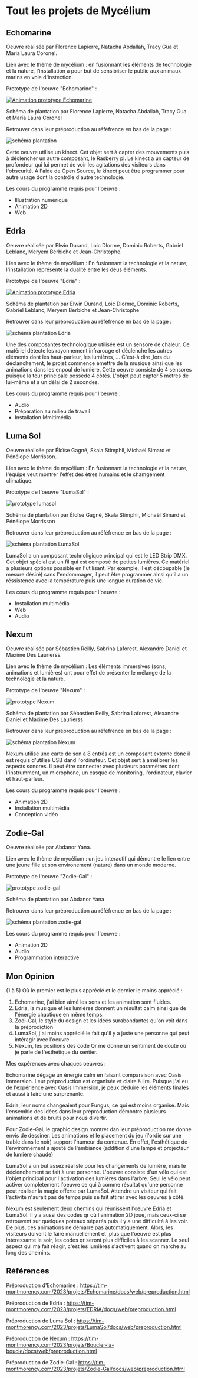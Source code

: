 # Tout les projets de Mycélium

## Echomarine

Oeuvre réalisée par Florence Lapierre, Natacha Abdallah, Tracy Gua et Maria Laura Coronel.

Lien avec le thème de mycélium : en fusionnant les éléments de technologie et la nature, l'installation a pour but de sensibiiser le public aux animaux marins
en voie d'instection.

Prototype de l'oeuvre "Echomarine" :

[![Animation prototype Echomarine](https://i9.ytimg.com/vi/kGjfmbS7kY4/mq2.jpg?sqp=CITd2KAG-oaymwEoCMACELQB8quKqQMcGADwAQH4AbYIgAKAD4oCDAgAEAEYKSA8KH8wDw==&rs=AOn4CLAYtauvpo10pDJH-EgdB5QT5RfO_w)](https://youtube.com/shorts/kGjfmbS7kY4?feature=share)

Schéma de plantation par Florence Lapierre, Natacha Abdallah, Tracy Gua et Maria Laura Coronel

Retrouver dans leur préproduction au réféfrence en bas de la page :

![schéma plantation](https://user-images.githubusercontent.com/90852900/216374037-8080de26-ad2f-4eeb-83c4-d4192a348956.png)

Cette oeuvre utilise un kinect. Cet objet sert à capter des mouvements puis à déclencher un autre composant, le Rasberry pi. Le kinect a un capteur de profondeur qui lui permet de voir les agitations des visiteurs dans l'obscurité. À l'aide de Open Source, le kinect peut être programmer pour autre usage dont la contrôle d'autre technologie.

Les cours du programme requis pour l'oeuvre :
- Illustration numérique
- Animation 2D
- Web

## Edria

Oeuvre réalisée par Elwin Durand, Loic Dlorme, Dominic Roberts, Gabriel Leblanc, Meryem Berbiche et Jean-Christophe.

Lien avec le thème de mycélium : En fusionnant la technologie et la nature, l'installation représente la dualité entre les deus éléments. 

Prototype de l'oeuvre "Edria" :

[![Animation prototype Edria](https://i9.ytimg.com/vi/xjFtlaNWrlU/mq2.jpg?sqp=CITd2KAG-oaymwEoCMACELQB8quKqQMcGADwAQH4AbYIgAKAD4oCDAgAEAEYNiA5KH8wDw==&rs=AOn4CLCqJk3ncsxFAqpiTKWrFvoEiHdmDA)]( https://www.youtube.com/shorts/xjFtlaNWrlU)

Schéma de plantation par Elwin Durand, Loic Dlorme, Dominic Roberts, Gabriel Leblanc, Meryem Berbiche et Jean-Christophe

Retrouver dans leur préproduction au réféfrence en bas de la page :

![schéma plantation Edria](https://tim-montmorency.com/2023/projets/EDRIA/docs/preproduction/medias/plan_direction_capteur.png)

Une des composantes technologique utilisée est un sensore de chaleur. Ce matériel détecte les rayonnement infrarouge et déclenche les autres éléments dont les haut-parleur, les lumières, ... C'est-à dire ,lors du déclanchement, le projet commence émettre de la musique ainsi que les animations dans les enpoul de lumière. Cette oeuvre consiste de 4 sensores puisque la tour principale possède 4 côtés. L'objet peut capter 5 mètres de lui-même et a un délai de 2 secondes.

Les cours du programme requis pour l'oeuvre :

- Audio
- Préparation au milieu de travail
- Installation Mmltimédia

## Luma Sol

Oeuvre réalisée par Éloïse Gagné, Skala Stimphil, Michaël Simard et Pénélope Morrisson.

Lien avec le thème de mycélium : En fusionnant la technologie et la nature, l'équipe veut montrer l'effet des êtres humains et le chamgement climatique.

Prototype de l'oeuvre "LumaSol" :

![prototype lumasol](https://github.com/KristyMoussally/H23_TIM_documentation/blob/main/Mycelium/media/prototype_lumasol.jpg?raw=true)

Schéma de plantation par Éloïse Gagné, Skala Stimphil, Michaël Simard et Pénélope Morrisson

Retrouver dans leur préproduction au réféfrence en bas de la page :

![schéma plantation LumaSol](https://user-images.githubusercontent.com/78884924/216165162-092f1422-7864-483e-8bc3-b1ad0243268e.png)

LumaSol a un composant technoligique principal qui est le LED Strip DMX. Cet objet spécial est un fil qui est composé de petites lumières. Ce matériel a plusieurs options possible en l'utilisant. Par exemple, il est découpable (le mesure désiré) sans l'endommager, il peut être programmer ainsi qu'il a un réssistence avec la température puis une longue duration de vie.

Les cours du programme requis pour l'oeuvre :
- Installation multimédia
- Web
- Audio

## Nexum

Oeuvre réalisée par Sébastien Reilly, Sabrina Laforest, Alexandre Daniel et Maxime Des Laurierss.

Lien avec le thème de mycélium : Les éléments immersives (sons, animations et lumières) ont pour effet de présenter le mélange de la technologie et la nature.

Prototype de l'oeuvre "Nexum" :

![prototype Nexum](https://user-images.githubusercontent.com/112190488/224383306-92d24548-2831-434e-9f0c-b1c1722defcc.png)

Schéma de plantation par Sébastien Reilly, Sabrina Laforest, Alexandre Daniel et Maxime Des Laurierss

Retrouver dans leur préproduction au réféfrence en bas de la page :

![schéma plantation Nexum](https://tim-montmorency.com/2023/projets/Nexum/docs/preproduction/medias/Passe_lumiere.png)

Nexum utilise une carte de son à 8 entrés est un composant externe donc il est requis d'utilisé USB dand l'ordinateur. Cet objet sert à améliorer les aspects sonores. Il peut être connecter avec plusieurs paramètres dont l'instrumment, un microphone, un casque de monitoring, l'ordinateur, clavier et haut-parleur.

Les cours du programme requis pour l'oeuvre :
- Animation 2D
- Installation multimédia
- Conception vidéo

## Zodie-Gal

Oeuvre réalisée par Abdanor Yana.

Lien avec le thème de mycélium : un jeu interactif qui démontre le lien entre une jeune fille et son environement (nature) dans un monde moderne.

Prototype de l'oeuvre "Zodie-Gal" :

![prototype zodie-gal](https://github.com/KristyMoussally/H23_TIM_documentation/blob/main/Mycelium/media/prototype_zodie_gal.jpg?raw=true)

Schéma de plantation par Abdanor Yana 

Retrouver dans leur préproduction au réféfrence en bas de la page :

![schéma plantation zodie-gal](https://tim-montmorency.com/2023/projets/Zodie-Gal/docs/preproduction/outsider.png)

Les cours du programme requis pour l'oeuvre :
- Animation 2D
- Audio
- Programmation interactive

## Mon Opinion

(1 à 5) Où le premier est le plus apprécié et le dernier le moins apprécié : 

1. Echomarine, j'ai bien aimé les sons et les animation sont fluides.
2. Edria, la musique et les lumières donnent un résultat calm ainsi que de l'énergie chaotique en même temps.
3. Zodi-Gal, le style du design et les idées surabondantes qu'on voit dans la préprodiction 
4. LumaSol, j'ai moins apprécié le fait qu'il y a juste une personne qui peut intéragir avec l'oeuvre
5. Nexum, les positions des code Qr me donne un sentiment de doute où je parle de l'esthétique du sentier.

Mes expérences avec chaques oeuvres :

Echomarine dégage un énergie calm en faisant comparaison avec Oasis Immersion. Leur préproduction est organisée et claire à lire. Puisque j'ai eu de l'expérience avec Oasis Immersion, je peux déduire les éléments finales et aussi à faire une surprenante.

Edria, leur noms changeaient pour Fungus, ce qui est moins organisé. Mais l'ensemble des idées dans leur préproduction démontre plusieurs animations et de bruits pour nous divertir.

Pour Zodie-Gal, le graphic design montrer dan leur préproduction me donne envis de dessiner. Les animations et le placement du jeu (l'ordie sur une trable dans le noir) support l'humeur du contenue. En effet, l'esthétique de l'environnement a ajouté de l'ambiance (addition d'une lampe et projecteur de lumière chaude) 

LumaSol a un but assez réaliste pour les changements de lumière, mais le déclenchement se fait à une personne. L'oeuvre consiste d'un vélo qui est l'objet principal pour l'activation des lumières dans l'arbre. Seul le vélo peut activer completement l'oeuvre ce qui à comme résultat qu'une personne peut réaliser la magie offerte par LumaSol. Attendre un visiteur qui fait l'activité n'aurait pas de temps puis se fait attirer avec les oeuvres à côté.

Nexum est seulement deux chemins qui réunissent l'oeuvre Edria et LumaSol. Il y a aussi des codes qr où l'animation 2D joue, mais ceux-ci se retrouvent sur quelques poteaux séparés puis il y a une difficulté à les voir. De plus, ces animations ne démarre pas automatiquement. Alors, les visiteurs doivent le faire manuellement et ,plus que l'oeuvre est plus intéressante le soir, les codes qr seront plus difficiles à les scanner. Le seul aspect qui ma fait réagir, c'est les lumières s'activent quand on marche au long des chemins.

## Références

Préproduction d'Echomarine : https://tim-montmorency.com/2023/projets/Echomarine/docs/web/preproduction.html

Préproduction de Edria : https://tim-montmorency.com/2023/projets/EDRIA/docs/web/preproduction.html

Préproduction de Luma Sol : https://tim-montmorency.com/2023/projets/LumaSol/docs/web/preproduction.html

Préproduction de Nexum : https://tim-montmorency.com/2023/projets/Boucler-la-boucle/docs/web/preproduction.html

Préproduction de Zodie-Gal : https://tim-montmorency.com/2023/projets/Zodie-Gal/docs/web/preproduction.html
